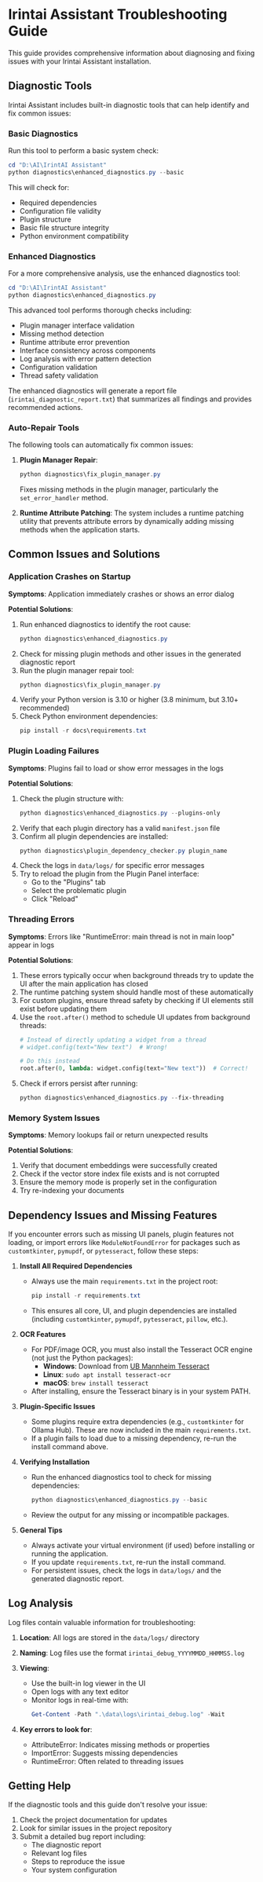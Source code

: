 # Irintai Assistant Troubleshooting Guide

This guide provides comprehensive information about diagnosing and fixing issues with your Irintai Assistant installation.

## Diagnostic Tools

Irintai Assistant includes built-in diagnostic tools that can help identify and fix common issues:

### Basic Diagnostics

Run this tool to perform a basic system check:

```powershell
cd "D:\AI\IrintAI Assistant"
python diagnostics\enhanced_diagnostics.py --basic
```

This will check for:
- Required dependencies
- Configuration file validity
- Plugin structure
- Basic file structure integrity
- Python environment compatibility

### Enhanced Diagnostics

For a more comprehensive analysis, use the enhanced diagnostics tool:

```powershell
cd "D:\AI\IrintAI Assistant"
python diagnostics\enhanced_diagnostics.py
```

This advanced tool performs thorough checks including:
- Plugin manager interface validation
- Missing method detection
- Runtime attribute error prevention
- Interface consistency across components
- Log analysis with error pattern detection
- Configuration validation
- Thread safety validation

The enhanced diagnostics will generate a report file (`irintai_diagnostic_report.txt`) that summarizes all findings and provides recommended actions.

### Auto-Repair Tools

The following tools can automatically fix common issues:

1. **Plugin Manager Repair**:
   ```powershell
   python diagnostics\fix_plugin_manager.py
   ```
   Fixes missing methods in the plugin manager, particularly the `set_error_handler` method.

2. **Runtime Attribute Patching**:
   The system includes a runtime patching utility that prevents attribute errors by dynamically adding missing methods when the application starts.

## Common Issues and Solutions

### Application Crashes on Startup

**Symptoms**: Application immediately crashes or shows an error dialog

**Potential Solutions**:
1. Run enhanced diagnostics to identify the root cause: 
   ```powershell
   python diagnostics\enhanced_diagnostics.py
   ```
2. Check for missing plugin methods and other issues in the generated diagnostic report
3. Run the plugin manager repair tool:
   ```powershell
   python diagnostics\fix_plugin_manager.py
   ```
4. Verify your Python version is 3.10 or higher (3.8 minimum, but 3.10+ recommended)
5. Check Python environment dependencies:
   ```powershell
   pip install -r docs\requirements.txt
   ```

### Plugin Loading Failures

**Symptoms**: Plugins fail to load or show error messages in the logs

**Potential Solutions**:
1. Check the plugin structure with:
   ```powershell
   python diagnostics\enhanced_diagnostics.py --plugins-only
   ```
2. Verify that each plugin directory has a valid `manifest.json` file
3. Confirm all plugin dependencies are installed:
   ```powershell
   python diagnostics\plugin_dependency_checker.py plugin_name
   ```
4. Check the logs in `data/logs/` for specific error messages
5. Try to reload the plugin from the Plugin Panel interface:
   - Go to the "Plugins" tab
   - Select the problematic plugin
   - Click "Reload"

### Threading Errors

**Symptoms**: Errors like "RuntimeError: main thread is not in main loop" appear in logs

**Potential Solutions**:
1. These errors typically occur when background threads try to update the UI after the main application has closed
2. The runtime patching system should handle most of these automatically
3. For custom plugins, ensure thread safety by checking if UI elements still exist before updating them
4. Use the `root.after()` method to schedule UI updates from background threads:
   ```python
   # Instead of directly updating a widget from a thread
   # widget.config(text="New text")  # Wrong!
   
   # Do this instead
   root.after(0, lambda: widget.config(text="New text"))  # Correct!
   ```
5. Check if errors persist after running:
   ```powershell
   python diagnostics\enhanced_diagnostics.py --fix-threading
   ```

### Memory System Issues

**Symptoms**: Memory lookups fail or return unexpected results

**Potential Solutions**:
1. Verify that document embeddings were successfully created
2. Check if the vector store index file exists and is not corrupted
3. Ensure the memory mode is properly set in the configuration
4. Try re-indexing your documents

## Dependency Issues and Missing Features

If you encounter errors such as missing UI panels, plugin features not loading, or import errors like `ModuleNotFoundError` for packages such as `customtkinter`, `pymupdf`, or `pytesseract`, follow these steps:

1. **Install All Required Dependencies**
   - Always use the main `requirements.txt` in the project root:
     ```powershell
     pip install -r requirements.txt
     ```
   - This ensures all core, UI, and plugin dependencies are installed (including `customtkinter`, `pymupdf`, `pytesseract`, `pillow`, etc.).

2. **OCR Features**
   - For PDF/image OCR, you must also install the Tesseract OCR engine (not just the Python packages):
     - **Windows**: Download from [UB Mannheim Tesseract](https://github.com/UB-Mannheim/tesseract/wiki)
     - **Linux**: `sudo apt install tesseract-ocr`
     - **macOS**: `brew install tesseract`
   - After installing, ensure the Tesseract binary is in your system PATH.

3. **Plugin-Specific Issues**
   - Some plugins require extra dependencies (e.g., `customtkinter` for Ollama Hub). These are now included in the main `requirements.txt`.
   - If a plugin fails to load due to a missing dependency, re-run the install command above.

4. **Verifying Installation**
   - Run the enhanced diagnostics tool to check for missing dependencies:
     ```powershell
     python diagnostics\enhanced_diagnostics.py --basic
     ```
   - Review the output for any missing or incompatible packages.

5. **General Tips**
   - Always activate your virtual environment (if used) before installing or running the application.
   - If you update `requirements.txt`, re-run the install command.
   - For persistent issues, check the logs in `data/logs/` and the generated diagnostic report.

## Log Analysis

Log files contain valuable information for troubleshooting:

1. **Location**: All logs are stored in the `data/logs/` directory
2. **Naming**: Log files use the format `irintai_debug_YYYYMMDD_HHMMSS.log`
3. **Viewing**: 
   - Use the built-in log viewer in the UI
   - Open logs with any text editor
   - Monitor logs in real-time with:
     ```powershell
     Get-Content -Path ".\data\logs\irintai_debug.log" -Wait
     ```

4. **Key errors to look for**:
   - AttributeError: Indicates missing methods or properties
   - ImportError: Suggests missing dependencies
   - RuntimeError: Often related to threading issues

## Getting Help

If the diagnostic tools and this guide don't resolve your issue:

1. Check the project documentation for updates
2. Look for similar issues in the project repository
3. Submit a detailed bug report including:
   - The diagnostic report
   - Relevant log files
   - Steps to reproduce the issue
   - Your system configuration
